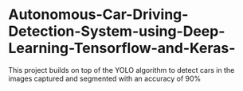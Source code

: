 # Autonomous-Car-Driving-Detection-System-using-Deep-Learning-Tensorflow-and-Keras-
This project builds on top of the YOLO algorithm to detect cars in the images captured and segmented with an accuracy of 90%
